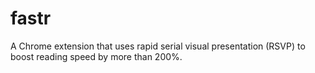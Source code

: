 # fastr
A Chrome extension that uses rapid serial visual presentation (RSVP) to boost reading speed by more than 200%.

